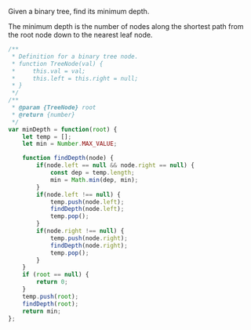 Given a binary tree, find its minimum depth.

The minimum depth is the number of nodes along the shortest path from the root node down to the nearest leaf node.

```js
/**
 * Definition for a binary tree node.
 * function TreeNode(val) {
 *     this.val = val;
 *     this.left = this.right = null;
 * }
 */
/**
 * @param {TreeNode} root
 * @return {number}
 */
var minDepth = function(root) {
    let temp = [];
    let min = Number.MAX_VALUE;

    function findDepth(node) {
        if(node.left == null && node.right == null) {
            const dep = temp.length;
            min = Math.min(dep, min);
        }
        if(node.left !== null) {
            temp.push(node.left);
            findDepth(node.left);
            temp.pop();
        }
        if(node.right !== null) {
            temp.push(node.right);
            findDepth(node.right);
            temp.pop();
        }
    }
    if (root == null) {
        return 0;
    }
    temp.push(root);
    findDepth(root);
    return min;
};
```

